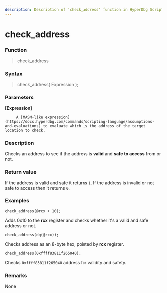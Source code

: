 ```yaml
---
description: Description of 'check_address' function in HyperDbg Scripts
---
```


# check\_address

### Function

> check\_address

### Syntax

> check\_address\( Expression \);

### Parameters

**\[Expression\]**

         A [MASM-like expression](https://docs.hyperdbg.com/commands/scripting-language/assumptions-and-evaluations) to evaluate which is the address of the target location to check.

### Description

Checks an address to see if the address is **valid** and **safe to access** from or not.

### Return value

If the address is valid and safe it returns `1`. If the address is invalid or not safe to access then it returns `0`.

### Examples

`check_address(@rcx + 10);`

Adds 0x10 to the **rcx** register and checks whether it's a valid and safe address or not.

`check_address(dq(@rcx));`

Checks address as an 8-byte hex, pointed by **rcx** register.

`check_address(0xffff83811f265040);`

Checks `0xffff83811f265040` address for validity and safety.

### **Remarks**

None



